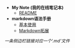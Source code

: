 - **My Note (我的在线笔记本)**
  - [README](/)
- **markdown语法手册**
  - [基本使用](/markdown/basicUse)
  - [Markdown拓展](/markdown/markdown拓展)

*一条侧边栏链接对应一个'.md'文件*